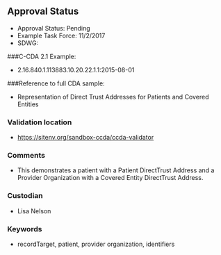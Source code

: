 ## Approval Status

* Approval Status: Pending
* Example Task Force: 11/2/2017
* SDWG: 

###C-CDA 2.1 Example: 
* 2.16.840.1.113883.10.20.22.1.1:2015-08-01

###Reference to full CDA sample:
* Representation of Direct Trust Addresses for Patients and Covered Entities


### Validation location
* https://sitenv.org/sandbox-ccda/ccda-validator

### Comments 
* This demonstrates a patient with a Patient DirectTrust Address and a Provider Organization with a Covered Entity DirectTrust Address.

### Custodian
* Lisa Nelson

### Keywords
* recordTarget, patient, provider organization, identifiers

